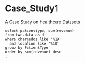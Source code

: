 # Case_Study1
A Case Study on Healthcare Datasets




```
select patienttype, sum(revenue)
from twc.data as d
where chargedos like '%19'
  and location like '%10'
group by PatientType
order by sum(revenue) desc
;
```
